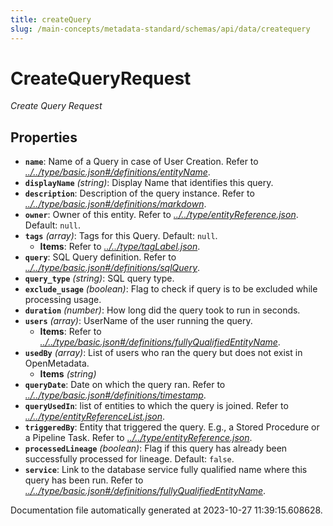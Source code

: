 ```yaml
---
title: createQuery
slug: /main-concepts/metadata-standard/schemas/api/data/createquery
---
```


# CreateQueryRequest

*Create Query Request*

## Properties

- **`name`**: Name of a Query in case of User Creation. Refer to *[../../type/basic.json#/definitions/entityName](#/../type/basic.json#/definitions/entityName)*.
- **`displayName`** *(string)*: Display Name that identifies this query.
- **`description`**: Description of the query instance. Refer to *[../../type/basic.json#/definitions/markdown](#/../type/basic.json#/definitions/markdown)*.
- **`owner`**: Owner of this entity. Refer to *[../../type/entityReference.json](#/../type/entityReference.json)*. Default: `null`.
- **`tags`** *(array)*: Tags for this Query. Default: `null`.
  - **Items**: Refer to *[../../type/tagLabel.json](#/../type/tagLabel.json)*.
- **`query`**: SQL Query definition. Refer to *[../../type/basic.json#/definitions/sqlQuery](#/../type/basic.json#/definitions/sqlQuery)*.
- **`query_type`** *(string)*: SQL query type.
- **`exclude_usage`** *(boolean)*: Flag to check if query is to be excluded while processing usage.
- **`duration`** *(number)*: How long did the query took to run in seconds.
- **`users`** *(array)*: UserName of the user running the query.
  - **Items**: Refer to *[../../type/basic.json#/definitions/fullyQualifiedEntityName](#/../type/basic.json#/definitions/fullyQualifiedEntityName)*.
- **`usedBy`** *(array)*: List of users who ran the query but does not exist in OpenMetadata.
  - **Items** *(string)*
- **`queryDate`**: Date on which the query ran. Refer to *[../../type/basic.json#/definitions/timestamp](#/../type/basic.json#/definitions/timestamp)*.
- **`queryUsedIn`**: list of entities to which the query is joined. Refer to *[../../type/entityReferenceList.json](#/../type/entityReferenceList.json)*.
- **`triggeredBy`**: Entity that triggered the query. E.g., a Stored Procedure or a Pipeline Task. Refer to *[../../type/entityReference.json](#/../type/entityReference.json)*.
- **`processedLineage`** *(boolean)*: Flag if this query has already been successfully processed for lineage. Default: `false`.
- **`service`**: Link to the database service fully qualified name where this query has been run. Refer to *[../../type/basic.json#/definitions/fullyQualifiedEntityName](#/../type/basic.json#/definitions/fullyQualifiedEntityName)*.


Documentation file automatically generated at 2023-10-27 11:39:15.608628.
